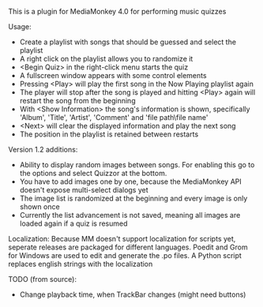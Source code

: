 This is a plugin for MediaMonkey 4.0 for performing music quizzes

Usage:
- Create a playlist with songs that should be guessed and select the playlist
- A right click on the playlist allows you to randomize it
- \<Begin Quiz\> in the right-click menu starts the quiz
- A fullscreen window appears with some control elements
- Pressing \<Play\> will play the first song in the Now Playing playlist
  again
- The player will stop after the song is played and hitting \<Play\> again will restart the song from the beginning
- With \<Show Information\> the song's information is shown, specifically 'Album', 'Title', 'Artist', 'Comment' and 'file path\file name'
- \<Next\> will clear the displayed information and play the next song
- The position in the playlist is retained between restarts

Version 1.2 additions:
- Ability to display random images between songs. For enabling this go to
  the options and select Quizzor at the bottom.
- You have to add images one by one, because the MediaMonkey API doesn't
  expose multi-select dialogs yet
- The image list is randomized at the beginning and every image is only
  shown once
- Currently the list advancement is not saved, meaning all images are
  loaded again if a quiz is resumed

Localization:
Because MM doesn't support localization for scripts yet, seperate releases are
packaged for different languages.
Poedit and Grom for Windows are used to edit and generate the .po files.
A Python script replaces english strings with the localization

TODO (from source):
- Change playback time, when TrackBar changes (might need buttons)

